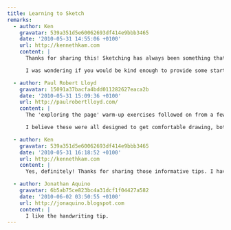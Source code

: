 ```yaml
---
title: Learning to Sketch
remarks:
  - author: Ken
    gravatar: 539a351d5e60062693df414e9bbb3465
    date: '2010-05-31 14:55:06 +0100'
    url: http://kennethkam.com
    content: |
      Thanks for sharing this! Sketching has always been something that I wanted to learn and seeing your sketches on Flickr has provided motivation for me to get my sketching book out again and to start drawing.

      I was wondering if you would be kind enough to provide some starter tips for beginners? I am interested in those 'exploring the page' warm-up exercises. Was it for warm-up and building up the confidence to start drawing?

  - author: Paul Robert Lloyd
    gravatar: 15091a37bacfa4bdd011282627eaca2b
    date: '2010-05-31 15:09:36 +0100'
    url: http://paulrobertlloyd.com/
    content: |
      The 'exploring the page' warm-up exercises followed on from a few others I haven't shown. For example we drew straight lines, grids and circles, drew in the air (looking at an object on the table and exploring the surface in space) and created doodles that we then had to convert into objects -- real or imaginary.

      I believe these were all designed to get comfortable drawing, both for yourself and in front of others. The goal of exploring the page was perhaps to get familiar with the space available and not be afraid of making marks on it. We were asked to explore the page as if it were a room, drawing a continuous line, entering on one side of the page, exiting on another once we felt we had explored the space enough. Hope this helps!

  - author: Ken
    gravatar: 539a351d5e60062693df414e9bbb3465
    date: '2010-05-31 16:18:52 +0100'
    url: http://kennethkam.com
    content: |
      Yes, definitely! Thanks for sharing those informative tips. I have no excuse to put off drawing now :D

  - author: Jonathan Aquino
    gravatar: 6b5ab75ce823bc4a31dcf1f04427a582
    date: '2010-06-02 03:50:55 +0100'
    url: http://jonaquino.blogspot.com
    content: |
      I like the handwriting tip.
---
```

